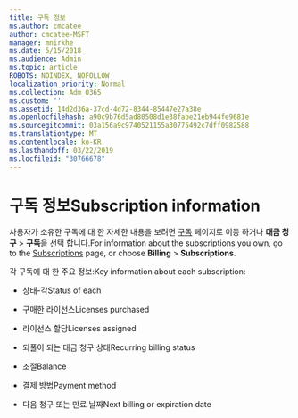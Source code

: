 ```yaml
---
title: 구독 정보
ms.author: cmcatee
author: cmcatee-MSFT
manager: mnirkhe
ms.date: 5/15/2018
ms.audience: Admin
ms.topic: article
ROBOTS: NOINDEX, NOFOLLOW
localization_priority: Normal
ms.collection: Adm_O365
ms.custom: ''
ms.assetid: 14d2d36a-37cd-4d72-8344-85447e27a38e
ms.openlocfilehash: a90c9b76d5ad80508d1e38fabe21eb944fe9681e
ms.sourcegitcommit: 03a156a9c9740521155a30775492c7dff0982588
ms.translationtype: MT
ms.contentlocale: ko-KR
ms.lasthandoff: 03/22/2019
ms.locfileid: "30766678"
---
```

# <a name="subscription-information"></a><span data-ttu-id="e78d6-102">구독 정보</span><span class="sxs-lookup"><span data-stu-id="e78d6-102">Subscription information</span></span>

<span data-ttu-id="e78d6-103">사용자가 소유한 구독에 대 한 자세한 내용을 보려면 [구독](https://go.microsoft.com/fwlink/p/?linkid=842054) 페이지로 이동 하거나 **대금 청구** \> **구독**을 선택 합니다.</span><span class="sxs-lookup"><span data-stu-id="e78d6-103">For information about the subscriptions you own, go to the [Subscriptions](https://go.microsoft.com/fwlink/p/?linkid=842054) page, or choose **Billing** \> **Subscriptions**.</span></span>
  
<span data-ttu-id="e78d6-104">각 구독에 대 한 주요 정보:</span><span class="sxs-lookup"><span data-stu-id="e78d6-104">Key information about each subscription:</span></span>
  
- <span data-ttu-id="e78d6-105">상태-각</span><span class="sxs-lookup"><span data-stu-id="e78d6-105">Status of each</span></span>
    
- <span data-ttu-id="e78d6-106">구매한 라이선스</span><span class="sxs-lookup"><span data-stu-id="e78d6-106">Licenses purchased</span></span>
    
- <span data-ttu-id="e78d6-107">라이선스 할당</span><span class="sxs-lookup"><span data-stu-id="e78d6-107">Licenses assigned</span></span>
    
- <span data-ttu-id="e78d6-108">되풀이 되는 대금 청구 상태</span><span class="sxs-lookup"><span data-stu-id="e78d6-108">Recurring billing status</span></span>
    
- <span data-ttu-id="e78d6-109">조절</span><span class="sxs-lookup"><span data-stu-id="e78d6-109">Balance</span></span>
    
- <span data-ttu-id="e78d6-110">결제 방법</span><span class="sxs-lookup"><span data-stu-id="e78d6-110">Payment method</span></span>
    
- <span data-ttu-id="e78d6-111">다음 청구 또는 만료 날짜</span><span class="sxs-lookup"><span data-stu-id="e78d6-111">Next billing or expiration date</span></span>
    

